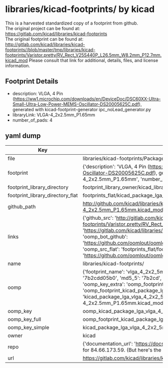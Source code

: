 # libraries/kicad-footprints/ by kicad  
This is a harvested standardized copy of a footprint from github.  
The original project can be found at:  
https://gitlab.com/kicad/libraries/kicad-footprints  
The original footprint can be found at:
http://gitlab.com/kicad/libraries/kicad-footprints//blob/master/tmp/libraries/kicad-footprints/Varistor.pretty/RV_Rect_V25S440P_L26.5mm_W8.2mm_P12.7mm.kicad_mod
Please consult that link for additional, details, files, and license information.  
## Footprint Details
* description: VLGA, 4 Pin (https://ww1.microchip.com/downloads/en/DeviceDoc/DSC60XX-Ultra-Small-Ultra-Low-Power-MEMS-Oscillator-DS20005625C.pdf), generated with kicad-footprint-generator ipc_noLead_generator.py  
* libraryLink: VLGA-4_2x2.5mm_P1.65mm  
* number_of_pads: 4  
## yaml dump  
| Key | Value |  
| --- | --- |  
| file | libraries/kicad-footprints/Package_LGA.pretty/VLGA-4_2x2.5mm_P1.65mm.kicad_mod |  
| footprint | {'description': 'VLGA, 4 Pin (https://ww1.microchip.com/downloads/en/DeviceDoc/DSC60XX-Ultra-Small-Ultra-Low-Power-MEMS-Oscillator-DS20005625C.pdf), generated with kicad-footprint-generator ipc_noLead_generator.py', 'libraryLink': 'VLGA-4_2x2.5mm_P1.65mm', 'number_of_pads': 4} |  
| footprint_library_directory | footprint_library_owner/kicad_libraries/kicad-footprints/ |  
| footprint_library_directory_flat | footprints_flat/kicad_package_lga_vlga_4_2x2_5mm_p1_65mm/working |  
| github_path | http://github.com/kicad/libraries/kicad-footprints//blob/master/tmp/libraries/kicad-footprints/Package_LGA.pretty/VLGA-4_2x2.5mm_P1.65mm.kicad_mod |  
| links | {'github_src': 'http://gitlab.com/kicad/libraries/kicad-footprints//blob/master/tmp/libraries/kicad-footprints/Varistor.pretty/RV_Rect_V25S440P_L26.5mm_W8.2mm_P12.7mm.kicad_mod', 'github_src_repo': 'https://gitlab.com/kicad/libraries/kicad-footprints', 'oomp_bot': 'footprints/kicad_package_lga_vlga_4_2x2_5mm_p1_65mm/working', 'oomp_bot_github': 'https://github.com/oomlout/oomlout_oomp_footprint_bot/tree/main/footprints/kicad_package_lga_vlga_4_2x2_5mm_p1_65mm/working', 'oomp_src_flat': 'footprints_flat/footprints_flat/kicad_package_lga_vlga_4_2x2_5mm_p1_65mm/working', 'oomp_src_flat_github': 'https://github.com/oomlout/oomlout_oomp_footprint_src/tree/main/footprints_flat/kicad_package_lga_vlga_4_2x2_5mm_p1_65mm/working'} |  
| name | libraries/kicad-footprints/ |  
| oomp | {'footprint_name': 'vlga_4_2x2_5mm_p1_65mm', 'library_name': 'package_lga', 'md5': '7b2cdd05b0b33939e1f69722b6c49e59', 'md5_10': '7b2cdd05b0', 'md5_5': '7b2cd', 'md5_6': '7b2cdd', 'oomp_key': 'oomp_kicad_package_lga_vlga_4_2x2_5mm_p1_65mm', 'oomp_key_extra': 'oomp_footprint_kicad_package_lga_vlga_4_2x2_5mm_p1_65mm', 'oomp_key_full': 'oomp_footprint_kicad_package_lga_vlga_4_2x2_5mm_p1_65mm_7b2cdd', 'oomp_key_simple': 'kicad_package_lga_vlga_4_2x2_5mm_p1_65mm', 'original_filename': 'libraries/kicad-footprints/Package_LGA.pretty/VLGA-4_2x2.5mm_P1.65mm.kicad_mod', 'owner_name': 'kicad'} |  
| oomp_key | oomp_kicad_package_lga_vlga_4_2x2_5mm_p1_65mm |  
| oomp_key_full | oomp_footprint_kicad_package_lga_vlga_4_2x2_5mm_p1_65mm |  
| oomp_key_simple | kicad_package_lga_vlga_4_2x2_5mm_p1_65mm |  
| owner | kicad |  
| repo | {'documentation_url': 'https://docs.github.com/rest/overview/resources-in-the-rest-api#rate-limiting', 'message': "API rate limit exceeded for 84.66.173.59. (But here's the good news: Authenticated requests get a higher rate limit. Check out the documentation for more details.)"} |  
| url | https://gitlab.com/kicad/libraries/kicad-footprints |  

